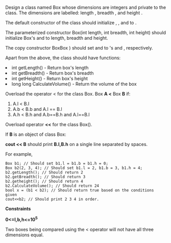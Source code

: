 Design a class named Box whose dimensions are integers and private to the class. The dimensions are labelled: length , breadth , and height .

The default constructor of the class should initialize , , and  to .

The parameterized constructor Box(int length, int breadth, int height) should initialize Box's  and  to length, breadth and height.

The copy constructor BoxBox ) should set  and  to 's  and , respectively.

Apart from the above, the class should have  functions:
<li>int getLength() - Return box's length</li>
<li>int getBreadth() - Return box's breadth </li>
<li>int getHeight() - Return box's height </li>
<li>long long CalculateVolume() - Return the volume of the box </li>

Overload the operator < for the class Box. Box **A <** Box **B** if:
<ol>
<li> A.l < B.l</li>
<li> A.b < B.b and A.l == B.l</li>
<li>A.h < B.h and A.b==B.h and A.l==B.l</li>
</ol>

Overload operator **<<** for the class Box().

If **B** is an object of class Box:

**cout << B** should print **B.l,B.h** on a single line separated by spaces. 

For example,

    Box b1; // Should set b1.l = b1.b = b1.h = 0;
    Box b2(2, 3, 4); // Should set b1.l = 2, b1.b = 3, b1.h = 4;
    b2.getLength();	// Should return 2
    b2.getBreadth(); // Should return 3
    b2.getheight();	// Should return 4
    b2.CalculateVolume(); // Should return 24
    bool x = (b1 < b2);	// Should return true based on the conditions given
    cout<<b2; // Should print 2 3 4 in order.

**Constraints**

**0<=l,b,h<=10<sup>5</sup>**

Two boxes being compared using the < operator will not have all three dimensions equal.

